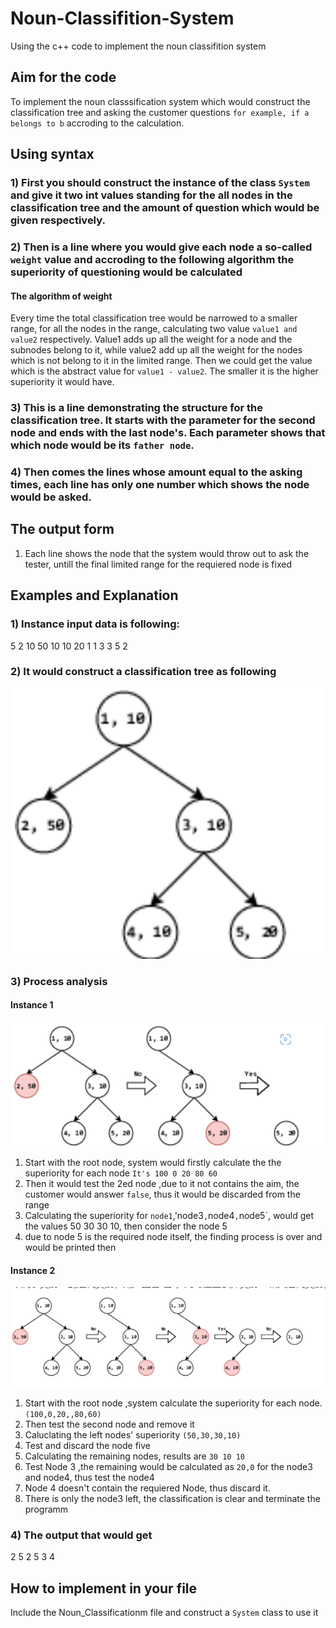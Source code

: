 # Noun-Classifition-System
Using the c++ code to implement the noun classifition system
## Aim for the code
To implement the noun classsification system which would construct the classification tree and asking the customer questions `for example, if a belongs to b` accroding to the calculation.
## Using syntax
### 1) First you should construct the instance of the class `System` and give it two int values standing for the all nodes in the classification tree and  the amount of question which would be given respectively.
### 2) Then is a line where you would give each node a so-called `weight` value and accroding to the following algorithm the superiority of questioning would be calculated
#### The algorithm of weight
Every time the total classification tree would be narrowed to a smaller range, for all the nodes in the range, calculating two value `value1 and value2` respectively. Value1 adds up all the weight for a node and the subnodes belong to it, while value2 add up all the weight for the nodes which is not belong to it in the limited range. Then we could get the value which is the abstract value for `value1 - value2`. The smaller it is the higher superiority it would have.
### 3) This is a line demonstrating the structure for the classification tree. It starts with the parameter for the second node and ends with the last node's. Each parameter shows that which node would be its `father node`.
### 4) Then comes the lines whose amount equal to the asking times, each line has only one number which shows the node would be asked.
## The output form
1) Each line shows the node that the system would throw out to ask the tester, untill the final limited range for the requiered node is fixed
## Examples and Explanation
### 1) Instance input data is following:
5 2
10 50 10 10 20
1 1 3 3
5
2
### 2) It would construct a classification tree as following
![Examples of using structure](Pictures/Picture6.png.png)
### 3) Process analysis
#### Instance 1
![Examples of implementing](Pictures/Picture7.png.png)
1) Start with the root node, system would firstly calculate the the superiority for each node `It's 100 0 20 80 60`
2) Then it would test the 2ed node ,due to it not contains the aim, the customer would answer `false`, thus it would be discarded from the range
3) Calculating the superiority for `node1`,'node3`,`node4`,`node5`, would get the values 50 30 30 10, then consider the node 5
4) due to node 5 is the required node itself, the finding process is over and would be printed then
#### Instance 2
![Examples of implementing](Pictures/Picture8.png.png)
1) Start with the root node ,system calculate the superiority for each node. `(100,0,20,,80,60)`
2) Then test the second node and remove it
3) Caluclating the left nodes' superiority `(50,30,30,10)`
4) Test and discard the node five
5) Calculating the remaining nodes, results are `30 10 10`
6) Test Node 3 ,the remaining would be calculated as `20,0` for the node3 and node4, thus test the node4
7) Node 4 doesn't contain the requiered Node, thus discard it.
8) There is only the node3 left, the classification is clear and terminate the programm
### 4) The output that would get
2 5
2 5 3 4
## How to implement in your file
Include the Noun_Classificationm file and construct a `System` class to use it
